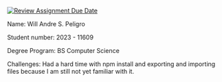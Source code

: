 [![Review Assignment Due Date](https://classroom.github.com/assets/deadline-readme-button-22041afd0340ce965d47ae6ef1cefeee28c7c493a6346c4f15d667ab976d596c.svg)](https://classroom.github.com/a/nWQdyJGq)

Name: Will Andre S. Peligro

Student number: 2023 - 11609

Degree Program: BS Computer Science

Challenges: Had a hard time with npm install and exporting and importing files because I am still not yet familiar with it.


